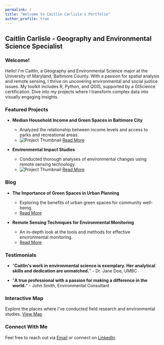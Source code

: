 ```yaml
---
permalink: /
title: "Welcome to Caitlin Carlisle's Portfolio"
author_profile: true
---
```


## Caitlin Carlisle - Geography and Environmental Science Specialist

### Welcome!
Hello! I'm Caitlin, a Geography and Environmental Science major at the University of Maryland, Baltimore County. With a passion for spatial analysis and remote sensing, I thrive on uncovering environmental and social justice issues. My toolkit includes R, Python, and QGIS, supported by a GIScience certification. Dive into my projects where I transform complex data into visually engaging insights.

### Featured Projects
- **Median Household Income and Green Spaces in Baltimore City**
  - Analyzed the relationship between income levels and access to parks and recreational areas.
  - ![Project Thumbnail](path_to_image) [Read More](link_to_project)

- **Environmental Impact Studies**
  - Conducted thorough analyses of environmental changes using remote sensing technology.
  - ![Project Thumbnail](path_to_image) [Read More](link_to_project)

### Blog
- **The Importance of Green Spaces in Urban Planning**
  - Exploring the benefits of urban green spaces for community well-being.
  - [Read More](link_to_article)

- **Remote Sensing Techniques for Environmental Monitoring**
  - An in-depth look at the tools and methods for effective environmental monitoring.
  - [Read More](link_to_article)

### Testimonials
- "**Caitlin's work in environmental science is exemplary. Her analytical skills and dedication are unmatched.**" - Dr. Jane Doe, UMBC

- "**A true professional with a passion for making a difference in the world.**" - John Smith, Environmental Consultant

### Interactive Map
Explore the places where I've conducted field research and environmental studies. [View Map](link_to_map)

### Connect With Me
Feel free to reach out via [Email](mailto:caitlin.a.carlisle@gmail.com) or connect on [LinkedIn](https://www.linkedin.com/in/caitlin-carlisle-64533a1a2).
